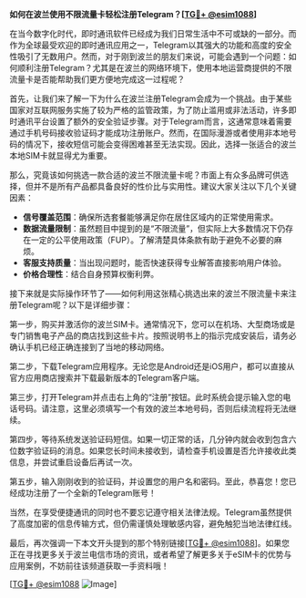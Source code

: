 **如何在波兰使用不限流量卡轻松注册Telegram？[[TG💪+ @esim1088](https://t.me/s/esim1088)]**

在当今数字化时代，即时通讯软件已经成为我们日常生活中不可或缺的一部分。而作为全球最受欢迎的即时通讯应用之一，Telegram以其强大的功能和高度的安全性吸引了无数用户。然而，对于刚到波兰的朋友们来说，可能会遇到一个问题：如何顺利注册Telegram？尤其是在波兰的网络环境下，使用本地运营商提供的不限流量卡是否能帮助我们更方便地完成这一过程呢？

首先，让我们来了解一下为什么在波兰注册Telegram会成为一个挑战。由于某些国家对互联网服务实施了较为严格的监管政策，为了防止滥用或非法活动，许多即时通讯平台设置了额外的安全验证步骤。对于Telegram而言，这通常意味着需要通过手机号码接收验证码才能成功注册账户。然而，在国际漫游或者使用非本地号码的情况下，接收短信可能会变得困难甚至无法实现。因此，选择一张适合的波兰本地SIM卡就显得尤为重要。

那么，究竟该如何挑选一款合适的波兰不限流量卡呢？市面上有众多品牌可供选择，但并不是所有产品都具备良好的性价比与实用性。建议大家关注以下几个关键因素：
- **信号覆盖范围**：确保所选套餐能够满足你在居住区域内的正常使用需求。
- **数据流量限制**：虽然题目中提到的是“不限流量”，但实际上大多数情况下仍存在一定的公平使用政策（FUP）。了解清楚具体条款有助于避免不必要的麻烦。
- **客服支持质量**：当出现问题时，能否快速获得专业解答直接影响用户体验。
- **价格合理性**：结合自身预算权衡利弊。

接下来就是实际操作环节了——如何利用这张精心挑选出来的波兰不限流量卡来注册Telegram呢？以下是详细步骤：

第一步，购买并激活你的波兰SIM卡。通常情况下，您可以在机场、大型商场或是专门销售电子产品的商店找到这些卡片。按照说明书上的指示完成安装后，请务必确认手机已经正确连接到了当地的移动网络。

第二步，下载Telegram应用程序。无论您是Android还是iOS用户，都可以直接从官方应用商店搜索并下载最新版本的Telegram客户端。

第三步，打开Telegram并点击右上角的“注册”按钮。此时系统会提示输入您的电话号码。请注意，这里必须填写一个有效的波兰本地号码，否则后续流程将无法继续。

第四步，等待系统发送验证码短信。如果一切正常的话，几分钟内就会收到包含六位数字验证码的消息。如果您长时间未接收到，请检查手机设置是否允许接收此类信息，并尝试重启设备后再试一次。

第五步，输入刚刚收到的验证码，并设置您的用户名和密码。至此，恭喜您！您已经成功注册了一个全新的Telegram账号！

当然，在享受便捷通讯的同时也不要忘记遵守相关法律法规。Telegram虽然提供了高度加密的信息传输方式，但仍需谨慎处理敏感内容，避免触犯当地法律红线。

最后，再次强调一下本文开头提到的那个特别链接[[TG💪+ @esim1088](https://t.me/s/esim1088)]。如果您正在寻找更多关于波兰电信市场的资讯，或者希望了解更多关于eSIM卡的优势与应用案例，不妨前往该频道获取一手资料哦！

[[TG💪+ @esim1088](https://t.me/s/esim1088) ![Image](https://i.postimg.cc/4NQfJmqS/Snipaste-2025-05-13-00-14-12.png)]